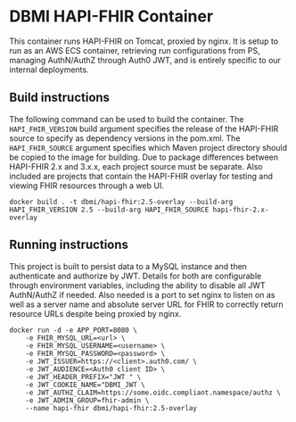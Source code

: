# DBMI HAPI-FHIR Container

This container runs HAPI-FHIR on Tomcat, proxied by nginx. It is setup
to run as an AWS ECS container, retrieving run configurations from PS,
managing AuthN/AuthZ through Auth0 JWT, and is entirely specific to our internal
deployments.

## Build instructions

The following command can be used to build the container. The `HAPI_FHIR_VERSION`
build argument specifies the release of the HAPI-FHIR source to specify as dependency
versions in the pom.xml. The `HAPI_FHIR_SOURCE` argument specifies which Maven 
project directory should be copied to the image for building. Due to package
differences between HAPI-FHIR 2.x and 3.x.x, each project source must be separate.
Also included are projects that contain the HAPI-FHIR overlay for testing and
viewing FHIR resources through a web UI.

```
docker build . -t dbmi/hapi-fhir:2.5-overlay --build-arg HAPI_FHIR_VERSION 2.5 --build-arg HAPI_FHIR_SOURCE hapi-fhir-2.x-overlay
```

## Running instructions

This project is built to persist data to a MySQL instance and then
authenticate and authorize by JWT. Details for both are configurable
through environment variables, including the ability to disable all JWT
AuthN/AuthZ if needed. Also needed is a port to set nginx to listen on
as well as a server name and absolute server URL for FHIR to correctly
return resource URLs despite being proxied by nginx.

```
docker run -d -e APP_PORT=8080 \
    -e FHIR_MYSQL_URL=<url> \
    -e FHIR_MYSQL_USERNAME=<username> \
    -e FHIR_MYSQL_PASSWORD=<password> \
    -e JWT_ISSUER=https://<client>.auth0.com/ \
    -e JWT_AUDIENCE=<Auth0 client ID> \
    -e JWT_HEADER_PREFIX="JWT " \
    -e JWT_COOKIE_NAME="DBMI_JWT \
    -e JWT_AUTHZ_CLAIM=https://some.oidc.compliant.namespace/authz \
    -e JWT_ADMIN_GROUP=fhir-admin \
    --name hapi-fhir dbmi/hapi-fhir:2.5-overlay
```